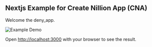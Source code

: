 ## Nextjs Example for Create Nillion App (CNA)

Welcome the deny_app.

![Example Demo](https://github.com/Atunde-SS/secrete_addition/blob/main/public/nda_app.jpg)

Open [http://localhost:3000]( http://localhost:3000) with your browser to see the result.


